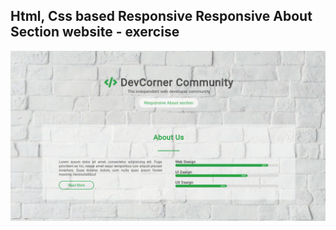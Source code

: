Html, Css based Responsive Responsive About Section website - exercise
---

![ResponsiveAboutSection](https://github.com/r4nd3l/ResponsiveAboutSection/blob/master/img/sample.gif)
